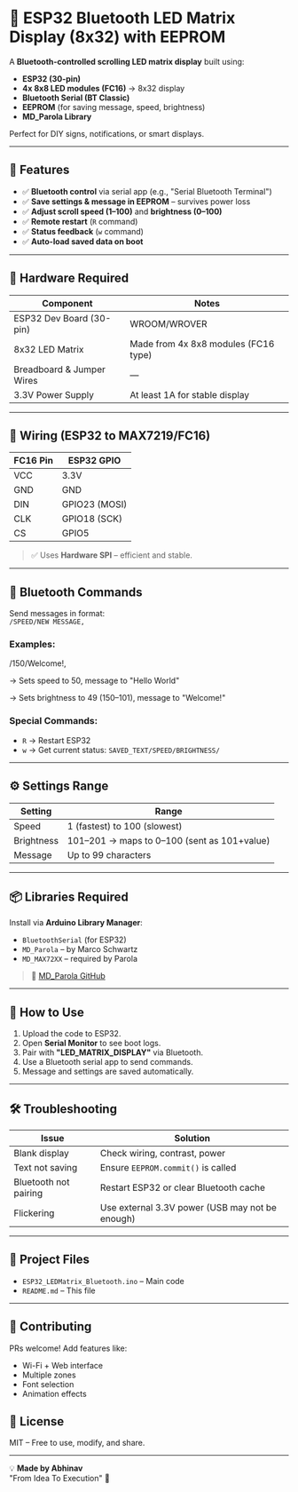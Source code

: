 # 📢 ESP32 Bluetooth LED Matrix Display (8x32) with EEPROM

A **Bluetooth-controlled scrolling LED matrix display** built using:
- **ESP32 (30-pin)**
- **4x 8x8 LED modules (FC16)** → 8x32 display
- **Bluetooth Serial (BT Classic)**
- **EEPROM** (for saving message, speed, brightness)
- **MD_Parola Library**

Perfect for DIY signs, notifications, or smart displays.

---

## 🎯 Features
- ✅ **Bluetooth control** via serial app (e.g., "Serial Bluetooth Terminal")
- ✅ **Save settings & message in EEPROM** – survives power loss
- ✅ **Adjust scroll speed (1–100)** and **brightness (0–100)**
- ✅ **Remote restart** (`R` command)
- ✅ **Status feedback** (`w` command)
- ✅ **Auto-load saved data on boot**

---

## 🧰 Hardware Required

| Component | Notes |
|--------|------|
| ESP32 Dev Board (30-pin) | WROOM/WROVER |
| 8x32 LED Matrix | Made from 4x 8x8 modules (FC16 type) |
| Breadboard & Jumper Wires | — |
| 3.3V Power Supply | At least 1A for stable display |

---

## 🔌 Wiring (ESP32 to MAX7219/FC16)

| FC16 Pin | ESP32 GPIO |
|--------|----------|
| VCC    | 3.3V     |
| GND    | GND      |
| DIN    | GPIO23 (MOSI) |
| CLK    | GPIO18 (SCK)  |
| CS     | GPIO5    |

> ✅ Uses **Hardware SPI** – efficient and stable.

---

## 📱 Bluetooth Commands

Send messages in format:  
`/SPEED/NEW MESSAGE,`

### Examples:

/150/Welcome!,

→ Sets speed to 50, message to "Hello World"

→ Sets brightness to 49 (150–101), message to "Welcome!"

### Special Commands:
- `R` → Restart ESP32
- `w` → Get current status: `SAVED_TEXT/SPEED/BRIGHTNESS/`

---

## ⚙️ Settings Range
| Setting | Range |
|-------|-------|
| Speed | 1 (fastest) to 100 (slowest) |
| Brightness | 101–201 → maps to 0–100 (sent as 101+value) |
| Message | Up to 99 characters |

---

## 📦 Libraries Required

Install via **Arduino Library Manager**:
- `BluetoothSerial` (for ESP32)
- `MD_Parola` – by Marco Schwartz
- `MD_MAX72XX` – required by Parola

> 🔗 [MD_Parola GitHub](https://github.com/MajicDesigns/MD_Parola)

---

## 🚀 How to Use

1. Upload the code to ESP32.
2. Open **Serial Monitor** to see boot logs.
3. Pair with **"LED_MATRIX_DISPLAY"** via Bluetooth.
4. Use a Bluetooth serial app to send commands.
5. Message and settings are saved automatically.

---

## 🛠 Troubleshooting

| Issue | Solution |
|------|----------|
| Blank display | Check wiring, contrast, power |
| Text not saving | Ensure `EEPROM.commit()` is called |
| Bluetooth not pairing | Restart ESP32 or clear Bluetooth cache |
| Flickering | Use external 3.3V power (USB may not be enough) |

---

## 📂 Project Files
- `ESP32_LEDMatrix_Bluetooth.ino` – Main code
- `README.md` – This file

---

## 🤝 Contributing
PRs welcome! Add features like:
- Wi-Fi + Web interface
- Multiple zones
- Font selection
- Animation effects

## 📄 License
MIT – Free to use, modify, and share.

---

💡 **Made by Abhinav**  
"From Idea To Execution" 🚀